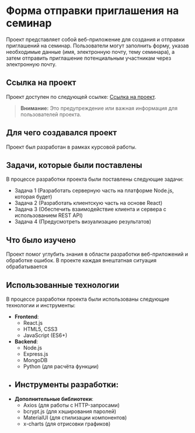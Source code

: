 # Форма отправки приглашения на семинар

Проект представляет собой веб-приложение для создания и отправки приглашений на семинар. Пользователи могут заполнить форму, указав необходимые данные (имя, электронную почту, тему семинара), а затем отправить приглашение потенциальным участникам через электронную почту.

## Ссылка на проект

Проект доступен по следующей ссылке: <a href="https://send-email-e3kf.onrender.com/" target="_blank">Ссылка на проект</a>.
> **Внимание:** Это предупреждение или важная информация для пользователей проекта.

## Для чего создавался проект

Проект был разработан в рамках курсовой работы.

## Задачи, которые были поставлены

В процессе разработки проекта были поставлены следующие задачи:

- Задача 1 (Разработать серверную часть на платформе Node.js, которая будет)
- Задача 2 (Разработать клиентскую часть на основе React)
- Задача 3 (Обеспечить взаимодействие клиента и сервера с использованием REST API)
- Задача 4 (Предусмотреть визуализацию результатов)


## Что было изучено


Проект помог углубить знания в области разработки веб-приложений и обработке ошибок. В проекте каждая внештатная ситуация обрабатывается

## Использованные технологии

В процессе разработки проекта были использованы следующие технологии и инструменты:

- **Frontend**:
  - React.js
  - HTML5, CSS3
  - JavaScript (ES6+)
- **Backend**:
  - Node.js
  - Express.js
  - MongoDB
  - Python (для расчёта функции)
- **Инструменты разработки**:
  - 
- **Дополнительные библиотеки**:
  - Axios (для работы с HTTP-запросами)
  - bcrypt.js (для хэширования паролей)
  - MaterialUI (для стилизации компонентов)
  - x-charts (для отрисовки графиков)
